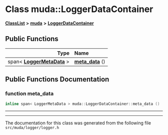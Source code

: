 

# Class muda::LoggerDataContainer



[**ClassList**](annotated.md) **>** [**muda**](namespacemuda.md) **>** [**LoggerDataContainer**](classmuda_1_1_logger_data_container.md)










































## Public Functions

| Type | Name |
| ---: | :--- |
|  span&lt; [**LoggerMetaData**](classmuda_1_1_logger_meta_data.md) &gt; | [**meta\_data**](#function-meta_data) () <br> |




























## Public Functions Documentation




### function meta\_data 

```C++
inline span< LoggerMetaData > muda::LoggerDataContainer::meta_data () 
```




<hr>

------------------------------
The documentation for this class was generated from the following file `src/muda/logger/logger.h`

